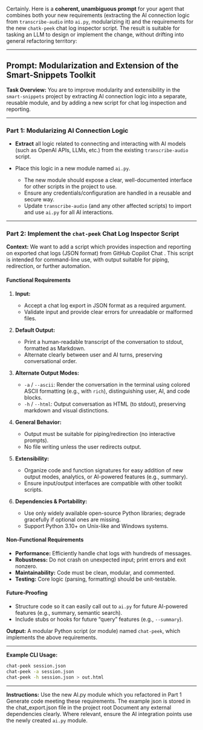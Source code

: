 Certainly. Here is a **coherent, unambiguous prompt** for your agent that combines both your new requirements (extracting the AI connection logic from `transcribe-audio` into `ai.py`, modularizing it) and the requirements for the new `chatk-peek` chat log inspector script. The result is suitable for tasking an LLM to design or implement the change, without drifting into general refactoring territory:

---

## Prompt: Modularization and Extension of the Smart-Snippets Toolkit

**Task Overview:**
You are to improve modularity and extensibility in the `smart-snippets` project by extracting AI connection logic into a separate, reusable module, and by adding a new script for chat log inspection and reporting.

---

### Part 1: Modularizing AI Connection Logic

* **Extract** all logic related to connecting and interacting with AI models (such as OpenAI APIs, LLMs, etc.) from the existing `transcribe-audio` script.
* Place this logic in a new module named `ai.py`.

  * The new module should expose a clear, well-documented interface for other scripts in the project to use.
  * Ensure any credentials/configuration are handled in a reusable and secure way.
  * Update `transcribe-audio` (and any other affected scripts) to import and use `ai.py` for all AI interactions.

---

### Part 2: Implement the `chat-peek` Chat Log Inspector Script

**Context:**
We want to add a script which provides inspection and reporting on exported chat logs (JSON format) from GitHub Copilot Chat . This script is intended for command-line use, with output suitable for piping, redirection, or further automation.

#### Functional Requirements

1. **Input:**

   * Accept a chat log export in JSON format as a required argument.
   * Validate input and provide clear errors for unreadable or malformed files.

2. **Default Output:**

   * Print a human-readable transcript of the conversation to stdout, formatted as Markdown.
   * Alternate clearly between user and AI turns, preserving conversational order.

3. **Alternate Output Modes:**

   * `-a` / `--ascii`: Render the conversation in the terminal using colored ASCII formatting (e.g., with `rich`), distinguishing user, AI, and code blocks.
   * `-h` / `--html`: Output conversation as HTML (to stdout), preserving markdown and visual distinctions.

4. **General Behavior:**

   * Output must be suitable for piping/redirection (no interactive prompts).
   * No file writing unless the user redirects output.

5. **Extensibility:**

   * Organize code and function signatures for easy addition of new output modes, analytics, or AI-powered features (e.g., summary).
   * Ensure input/output interfaces are compatible with other toolkit scripts.

6. **Dependencies & Portability:**

   * Use only widely available open-source Python libraries; degrade gracefully if optional ones are missing.
   * Support Python 3.10+ on Unix-like and Windows systems.

#### Non-Functional Requirements

* **Performance:** Efficiently handle chat logs with hundreds of messages.
* **Robustness:** Do not crash on unexpected input; print errors and exit nonzero.
* **Maintainability:** Code must be clean, modular, and commented.
* **Testing:** Core logic (parsing, formatting) should be unit-testable.

#### Future-Proofing

* Structure code so it can easily call out to `ai.py` for future AI-powered features (e.g., summary, semantic search).
* Include stubs or hooks for future “query” features (e.g., `--summary`).

**Output:**
A modular Python script (or module) named `chat-peek`, which implements the above requirements.

---

**Example CLI Usage:**

```bash
chat-peek session.json
chat-peek -a session.json
chat-peek -h session.json > out.html
```

---

**Instructions:**
Use the new AI.py module which you refactored in Part 1
Generate code meeting these requirements. The example json is stored in the chat_export.json file in the project root
Document any external dependencies clearly.
Where relevant, ensure the AI integration points use the newly created `ai.py` module.

